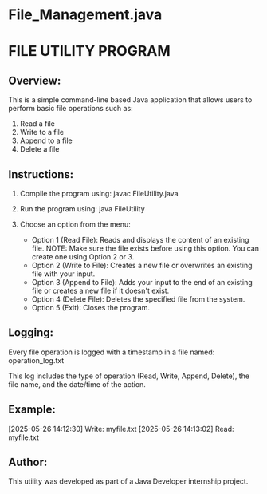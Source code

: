 # File_Management.java

FILE UTILITY PROGRAM
====================

Overview:
---------
This is a simple command-line based Java application that allows users to perform basic file operations such as:
1. Read a file
2. Write to a file
3. Append to a file
4. Delete a file

Instructions:
-------------
1. Compile the program using:
   javac FileUtility.java

2. Run the program using:
   java FileUtility

3. Choose an option from the menu:
   - Option 1 (Read File): Reads and displays the content of an existing file.
     NOTE: Make sure the file exists before using this option. You can create one using Option 2 or 3.
   - Option 2 (Write to File): Creates a new file or overwrites an existing file with your input.
   - Option 3 (Append to File): Adds your input to the end of an existing file or creates a new file if it doesn't exist.
   - Option 4 (Delete File): Deletes the specified file from the system.
   - Option 5 (Exit): Closes the program.

Logging:
--------
Every file operation is logged with a timestamp in a file named:
operation_log.txt

This log includes the type of operation (Read, Write, Append, Delete), the file name, and the date/time of the action.

Example:
--------
[2025-05-26 14:12:30] Write: myfile.txt
[2025-05-26 14:13:02] Read: myfile.txt

Author:
-------
This utility was developed as part of a Java Developer internship project.



